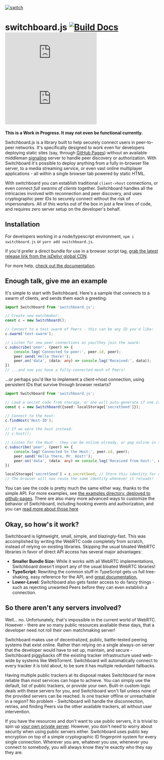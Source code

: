[![switch](https://i.imgur.com/oK9kwVl.png)](https://shadowmoose.github.io/switchboard.js)
# switchboard.js [![Build Docs](https://github.com/shadowmoose/switchboard.js/workflows/Build%20Docs/badge.svg)](https://shadowmoose.github.io/switchboard.js)[![npm](https://img.shields.io/npm/v/switchboard.js)![npm bundle size](https://img.shields.io/bundlephobia/minzip/switchboard.js?label=bundle%20size)](https://www.npmjs.com/package/switchboard.js)

__This is a Work in Progress. It may not even be functional currently.__

Switchboard.js is a library built to help securely connect users in peer-to-peer networks.
It's specifically designed to work even for developers deploying static sites (say, through [GitHub Pages](https://shadowmoose.github.io/switchboard.js/examples/chat-swarm.html#example))
without an available middleman [signaling](https://developer.mozilla.org/en-US/docs/Web/API/WebRTC_API/Signaling_and_video_calling)
server to handle peer discovery or authorization.
With Switchboard it's possible to deploy anything from a fully in-browser file server, to a media streaming service,
or even vast online multiplayer applications - all within a single browser tab powered by static HTML.

With switchboard you can establish traditional `client->host` connections, or even connect *full swarms of clients* together.
Switchboard handles all the intricacies involved with reconnection and peer discovery, and uses cryptographic peer IDs to securely connect without the risk of impersonators.
All of this works out of the box in just a few lines of code, and requires zero server setup on the developer's behalf.

## Installation

For developers working in a node/typescript environment, ```npm i switchboard.js``` or ```yarn add switchboard.js```.

If you'd prefer a direct bundle for use in a browser script tag, [grab the latest release link from the jsDelivr global CDN](https://www.jsdelivr.com/package/npm/switchboard.js).

For more help, [check out the documentation](https://shadowmoose.github.io/switchboard.js).

## Enough talk, give me an example

It's simple to start with Switchboard. Here's a sample that connects to a swarm of clients, and sends them each a greeting:
```ts
import Switchboard from 'switchboard.js';

// Create new matchmaker:
const c = new Switchboard();

// Connect to a test swarm of Peers - this can be any ID you'd like:
c.swarm('test-swarm');

// Listen for new peer connections as you/they join the swarm:
c.subscribe('peer', (peer) => {
    console.log('Connected to peer:', peer.id, peer);
    peer.send('Hello there!');
    peer.on('data', (data: any) => console.log('Received:', data));
})
// ...and now you have a fully-connected mesh of Peers!
```

...or perhaps you'd like to implement a client->host connection, using persistent IDs that survive through browser restarts?
```ts
import Switchboard from 'switchboard.js';

// Load a secret code from storage, or one will auto-generate if one isn't already saved:
const c = new Switchboard({seed: localStorage['secretSeed']});

// Connect to the host:
c.findHost('Host-ID');

// If we were the host instead:
// c.host();

// Listen for the Host - they can be online already, or pop online in the future:
c.subscribe('peer', (peer) => {
    console.log('Connected to the Host:', peer.id, peer);
    peer.send('Hello there, Mr. Host!');
    peer.on('data', (data: any) => console.log('Received from host:', data));
})

localStorage['secretSeed'] = c.secretSeed; // Store this identity for use later on reload.
// The browser will now reuse the same identity whenever it reloads!
```
You can see the code is pretty much the same either way, thanks to the simple API.
For more examples, see [the examples directory, deployed to github-pages](https://shadowmoose.github.io/switchboard.js/examples/index.html).
There are also many more advanced ways to customize the behavior of Switchboard, including hooking events and authorization,
and you can [read more about those here](https://shadowmoose.github.io/switchboard.js)

## Okay, so how's it work?
Switchboard is lightweight, small, simple, and blazingly-fast.
This was accomplished by writing the WebRTC code completely from scratch, instead of relying on existing libraries.
Skipping the usual bloated WebRTC libraries in favor of direct API access has several major advantages:

+ __Smaller Bundle Size:__ While it works with all WebRTC implementations, Switchboard doesn't import any of the usual bloated WebRTC libraries!
+ __TypeScript:__ Rewriting the common stuff in TypeScript gets us full tree-shaking, easy reference for the API, and [great documentation.](https://shadowmoose.github.io/switchboard.js)
+ __Lower-Level:__ Switchboard also gets faster access to do fancy things - such as rejecting unwanted Peers before they can even establish a connection.

## So there aren't any servers involved?
Well... no. Unfortunately, that's impossible in the current world of WebRTC. However - there are so many public resources available these days, that a developer need not roll their own matchmaking server!

Switchboard makes use of decentralized, public, battle-tested peering systems that exist online. Rather than relying on a single always-on server that the developer would have to set up, maintain, and secure - Switchboard piggybacks off the existing tracker infrastructure used web-wide by systems like WebTorrent. Switchboard will automatically connect to every tracker it is told about, to be sure it has multiple redundant fallbacks. 

Having multiple public trackers at its disposal makes Switchboard far more reliable than most services can hope to achieve. You can simply use the default, list of public trackers, or provide your own. Built-in custom logic deals with these servers for you, and Switchboard won't fail unless none of the provided servers can be reached. Is one tracker offline or unreachable in a region? No problem - Switchboard will handle the disconnection, retries, and finding Peers via the other available trackers, all without user intervention.

If you have the resources and don't want to use public servers, it is trivial to spin up [your own private server](https://github.com/webtorrent/bittorrent-tracker). However, you don't need to worry about security when using public servers either. Switchboard uses public key encryption on top of a simple cryptographic ID fingerprint system for every single connection. Wherever you are, whatever you use, whenever you connect to somebody, you will always know they're exactly who they say they are.
